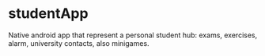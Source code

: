 # studentApp
Native android app that represent a personal student hub: exams, exercises, alarm, university contacts, also minigames.
